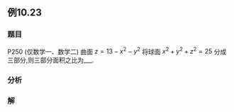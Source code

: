## 例10.23
### 题目
P250 (仅数学一、数学二) 曲面 $z = {13} - {x}^{2} - {y}^{2}$ 将球面 ${x}^{2} + {y}^{2} + {z}^{2} = {25}$ 分成三部分,则三部分面积之比为___.
### 分析

### 解